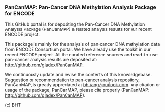 ### PanCanMAP: Pan-Cancer DNA Methylation Analysis Package for ENCODE

This GitHub portal is for depositing the Pan-Cancer DNA Methylation Analysis Package (PanCanMAP) & related analysis results for our recent ENCODE project.

This package is mainly for the analysis of pan-cancer DNA methylation data from ENCODE Consortium portal. We have already use the toolkit in our recent ENCODE project. All the curated reference sources and read-to-use pan-cancer analysis results are deposited at: http://github.com/gladex/PanCanMAP.

We continuously update and revise the contents of this knowledgebase. Suggestion or recommendation to pan-cancer analysis repository, PanCanMAP, is greatly appreciated at bh.tang@outlook.com. Any citation or usage of the package, PanCanMAP, please cite properly (PanCanMAP: http://github.com/gladex/PanCanMAP).

(c) BHT
